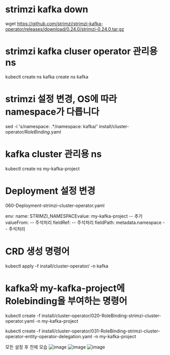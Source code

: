# strimzi kafka down
wget https://github.com/strimzi/strimzi-kafka-operator/releases/download/0.24.0/strimzi-0.24.0.tar.gz

# strimzi kafka cluser operator 관리용 ns
kubectl create ns kafka create ns kafka

# strimzi 설정 변경, OS에 따라 namespace가 다릅니다
sed -i 's/namespace: .*/namespace: kafka/' install/cluster-operator/*RoleBinding*.yaml

# kafka cluster 관리용 ns
kubectl create ns my-kafka-project

# Deployment 설정 변경
060-Deployment-strimzi-cluster-operator.yaml

env:
name: STRIMZI_NAMESPACEvalue: 
my-kafka-project -- 추가
valueFrom: -- 주석처리
fieldRef: -- 주석처리
fieldPath: metadata.namespace -- 주석처리
  
# CRD 생성 명령어
kubectl apply -f install/cluster-operator/ -n kafka

# kafka와 my-kafka-project에 Rolebinding을 부여하는 명령어
kubectl create -f install/cluster-operator/020-RoleBinding-strimzi-cluster-operator.yaml -n my-kafka-project

kubectl create -f install/cluster-operator/031-RoleBinding-strimzi-cluster-operator-entity-operator-delegation.yaml -n my-kafka-project


모든 설정 후 전체 모습
![image](https://user-images.githubusercontent.com/97927143/161060001-7db5884c-2d9d-43c2-8ef7-517fc8f0f415.png)
![image](https://user-images.githubusercontent.com/97927143/161060022-ddc4815e-f3b2-4b6e-b13f-46314655032e.png)
![image](https://user-images.githubusercontent.com/97927143/161060081-46c023be-2022-4651-92ed-0aae3d443c82.png)
